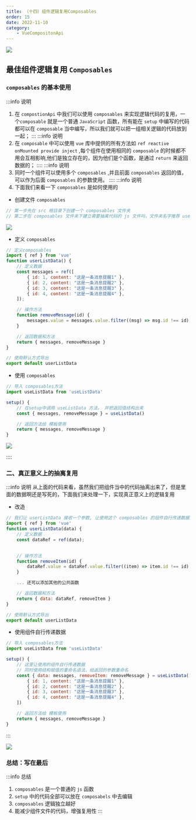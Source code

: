 ```yaml
---
title: （十四）组件逻辑复用Composables
order: 15
date: 2022-11-10
category:
    - VueCompositonApi
---
```


![](https://image.zswei.xyz/img/202211121817662.webp)

## 最佳组件逻辑复用 `Composables`

### `composables` 的基本使用
:::info 说明
1. 在 `compostionApi` 中我们可以使用 `composables` 来实现逻辑代码的复用，一个`composable` 就是一个普通 `JavaScript` 函数，所有能在 `setup` 中编写的代码都可以在 `composable` 当中编写，所以我们就可以把一组相关逻辑的代码放到一起；
:::
:::info 说明
2. 在 `composable` 中可以使用 `vue` 库中提供的所有方法如 `ref reactive onMounted provide inject` ,每个组件在使用相同的 `composable` 的时候都不用会互相影响,他们是独立存在的，因为他们是个函数，是通过 `return` 来返回数据的；
::::
:::info 说明
3. 同时一个组件可以使用多个 `composables` ,并且前面 `composables` 返回的值，可以作为后面 `composables` 的参数使用。
::::
:::info 说明
4. 下面我们来看一下 `composables` 是如何使用的
- 创建文件 `composables`
```js
// 第一步先在 src 根目录下创建一个 composables 文件夹
// 第二步在 composables 文件夹下建立需要抽离代码的 js 文件吗，文件夹名字推荐 use 开头
```

![](https://image.zswei.xyz/img/202211100946029.png)

- 定义 `composables`
```js
// 定义composables
import { ref } from 'vue'
function userListData() {
    // 定义数据
    const messages = ref([
        { id: 1, content: "这是一条消息提醒1" },
        { id: 2, content: "这是一条消息提醒2" },
        { id: 3, content: "这是一条消息提醒3" },
        { id: 4, content: "这是一条消息提醒4" },
    ]);

    // 操作方法
    function removeMessage(id) {
        messages.value = messages.value.filter((msg) => msg.id !== id);
    }

    // 返回数据和方法
    return { messages, removeMessage }
}

// 使用默认方式导出
export default userListData
```

- 使用 `composables`
```js
// 导入 composables方法
import useListData from 'useListData'

setup() {
    // 在setup中调用 useListData 方法， 并把返回值结构出来
    const { messages, removeMessage } = useListData()

    // 返回方法给 模板使用
    return { messages, removeMessage }
}
```

![](https://image.zswei.xyz/img/202211101010857.png)

::::


### 二、真正意义上的抽离复用
:::info 说明
从上面的代码来看，虽然我们把组件当中的代码抽离出来了，但是里面的数据啊还是写死的，下面我们来处理一下，实现真正意义上的逻辑复用

- 改造
```js
// 我们让 userListData 接收一个参数, 让使用这个 composables 的组件自行传递数据
import { ref } from 'vue'
function userListData(data) {
    // 定义数据
    const dataRef = ref(data);
    

    // 操作方法
    function removeItem(id) {
        dataRef.value = dataRef.value.filter((item) => item.id !== id);
    }

    ... 还可以添加其他的公共函数

    // 返回数据和方法
    return { data: dataRef, removeItem }
}

// 使用默认方式导出
export default userListData
```

- 使用组件自行传递数据
```js
// 导入 composables方法
import useListData from 'useListData'

setup() {
    // 这里让使用的组件自行传递数据
    // 同时使用结构赋值的重命名语法，给返回的参数重命名
    const { data: messages, removeItem: removeMessage } = useListData([
        { id: 1, content: "这是一条消息提醒1" },
        { id: 2, content: "这是一条消息提醒2" },
        { id: 3, content: "这是一条消息提醒3" },
        { id: 4, content: "这是一条消息提醒4" },
    ])

    // 返回方法给 模板使用
    return { messages, removeMessage }
}
```
:::

![](https://image.zswei.xyz/img/202211101046761.png)


### 总结：写在最后
:::info 总结
1. `composables` 是一个普通的 `js` 函数
2. `setup` 中的代码全部可以放在 `composabels` 中去编辑
3. `composables` 逻辑独立越好
4. 能减少组件文件的代码，增强复用性
:::